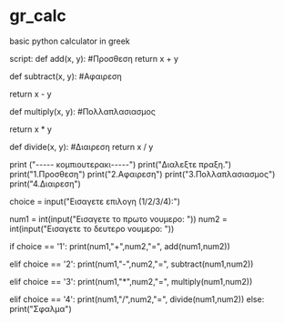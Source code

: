 # gr_calc
basic python calculator in greek

script:
def add(x, y):
#Προσθεση
   return x + y

def subtract(x, y):
#Αφαιρεση

   return x - y

def multiply(x, y):
#Πολλαπλασιασμος

   return x * y

def divide(x, y):
#Διαιρεση
   return x / y

print ("----- κομπιουτερακι-----")
print("Διαλεξτε πραξη.")
print("1.Προσθεση")
print("2.Αφαιρεση")
print("3.Πολλαπλασιασμος")
print("4.Διαιρεση")

choice = input("Eισαγετε επιλογη (1/2/3/4):")

num1 = int(input("Εισαγετε το πρωτο νουμερο: "))
num2 = int(input("Εισαγετε το δευτερο νουμερο: "))

if choice == '1':
   print(num1,"+",num2,"=", add(num1,num2))

elif choice == '2':
   print(num1,"-",num2,"=", subtract(num1,num2))

elif choice == '3':
   print(num1,"*",num2,"=", multiply(num1,num2))

elif choice == '4':
   print(num1,"/",num2,"=", divide(num1,num2))
else:
   print("Σφαλμα")

